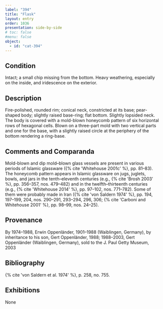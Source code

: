 ```yaml
---
label: "394"
title: "Flask"
layout: entry
order: 1036
presentation: side-by-side
# toc: false
#menu: false 
object:
  - id: "cat-394"
---
```


## Condition

Intact; a small chip missing from the bottom. Heavy weathering, especially on the inside, and iridescence on the exterior.

## Description

Fire-polished, rounded rim; conical neck, constricted at its base; pear-shaped body; slightly raised base-ring; flat bottom. Slightly lopsided neck. The body is covered with a mold-blown honeycomb pattern of six horizontal rows of hexagonal cells. Blown on a three-part mold with two vertical parts and one for the base, with a slightly raised circle at the periphery of the bottom rendering a ring-base.

## Comments and Comparanda

Mold-blown and dip mold–blown glass vessels are present in various periods of Islamic glassware ({% cite 'Whitehouse 2001c' %}, pp. 81–83). The honeycomb pattern appears in Islamic glassware on jugs, juglets, bowls, and jars in the tenth–eleventh centuries (e.g., {% cite 'Brosh 2003' %}, pp. 356–357, nos. 479–482) and in the twelfth–thirteenth centuries (e.g., {% cite 'Whitehouse 2014' %}, pp. 97–102, nos. 771–782). Some of them were probably made in Iran ({% cite 'von Saldern 1974' %}, pp. 194, 197–199, 204, nos. 290–291, 293–294, 296, 306; {% cite 'Carboni and Whitehouse 2001' %}, pp. 98–99, nos. 24–25).

## Provenance

By 1974–1988, Erwin Oppenländer, 1901–1988 (Waiblingen, Germany), by inheritance to his son, Gert Oppenländer, 1988; 1988–2003, Gert Oppenländer (Waiblingen, Germany), sold to the J. Paul Getty Museum, 2003

## Bibliography

{% cite 'von Saldern et al. 1974' %}, p. 258, no. 755.

## Exhibitions

None